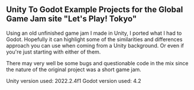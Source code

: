 ## Unity To Godot Example Projects for the Global Game Jam site "Let's Play! Tokyo"

Using an old unfinished game jam I made in Unity, I ported what I had to Godot. Hopefully it can highlight some of the similarities and differences approach you can use when coming from a Unity background. Or even if you're just starting with either of them.

There may very well be some bugs and questionable code in the mix since the nature of the original project was a short game jam.

Unity version used: 2022.2.4f1
Godot version used: 4.2

